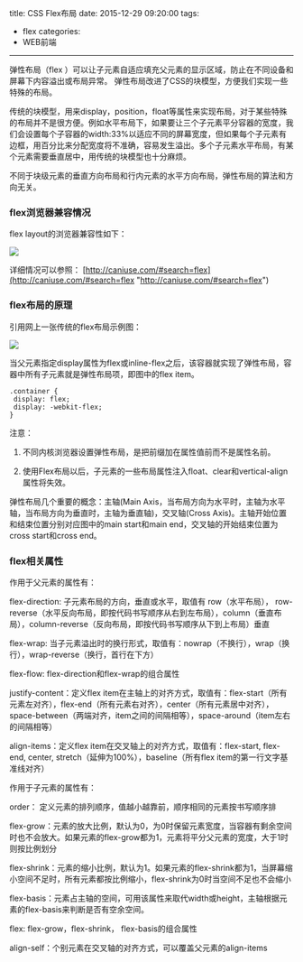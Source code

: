 title: CSS Flex布局
date: 2015-12-29 09:20:00
tags:
- flex
categories:
- WEB前端

---

弹性布局（flex ）可以让子元素自适应填充父元素的显示区域，防止在不同设备和屏幕下内容溢出或布局异常。
弹性布局改进了CSS的块模型，方便我们实现一些特殊的布局。

<!-- more -->

传统的块模型，用来display，position，float等属性来实现布局，对于某些特殊的布局并不是很方便。例如水平布局下，如果要让三个子元素平分容器的宽度，我们会设置每个子容器的width:33%以适应不同的屏幕宽度，但如果每个子元素有边框，用百分比来分配宽度将不准确，容易发生溢出。多个子元素水平布局，有某个元素需要垂直居中，用传统的块模型也十分麻烦。

不同于块级元素的垂直方向布局和行内元素的水平方向布局，弹性布局的算法和方向无关。


### flex浏览器兼容情况 ###

flex layout的浏览器兼容性如下：

![](http://7x00n0.com1.z0.glb.clouddn.com/flex-img.png)

详细情况可以参照： [http://caniuse.com/#search=flex](http://caniuse.com/#search=flex "http://caniuse.com/#search=flex")

### flex布局的原理 ###

引用网上一张传统的flex布局示例图：

![](http://7x00n0.com1.z0.glb.clouddn.com/flex-img-1.png)


当父元素指定display属性为flex或inline-flex之后，该容器就实现了弹性布局，容器中所有子元素就是弹性布局项，即图中的flex item。

	.container {
	 display: flex;
	 display: -webkit-flex;
	}

注意：

1. 不同内核浏览器设置弹性布局，是把前缀加在属性值前而不是属性名前。

2. 使用Flex布局以后，子元素的一些布局属性注入float、clear和vertical-align属性将失效。

弹性布局几个重要的概念：主轴(Main Axis，当布局方向为水平时，主轴为水平轴，当布局方向为垂直时，主轴为垂直轴)，交叉轴(Cross Axis)。主轴开始位置和结束位置分别对应图中的main start和main end，交叉轴的开始结束位置为cross start和cross end。

### flex相关属性 ###

作用于父元素的属性有：

flex-direction: 子元素布局的方向，垂直或水平，取值有 row（水平布局）， row-reverse（水平反向布局，即按代码书写顺序从右到左布局），column（垂直布局），column-reverse（反向布局，即按代码书写顺序从下到上布局）垂直

flex-wrap: 当子元素溢出时的换行形式，取值有：nowrap（不换行），wrap（换行），wrap-reverse（换行，首行在下方）

flex-flow: flex-direction和flex-wrap的组合属性

justify-content：定义flex item在主轴上的对齐方式，取值有：flex-start（所有元素左对齐），flex-end（所有元素右对齐），center（所有元素居中对齐），space-between（两端对齐，item之间的间隔相等），space-around（item左右的间隔相等）

align-items：定义flex item在交叉轴上的对齐方式，取值有：flex-start, flex-end, center, stretch（延伸为100%），baseline（所有flex item的第一行文字基准线对齐）


作用于子元素的属性有：

order： 定义元素的排列顺序，值越小越靠前，顺序相同的元素按书写顺序排

flex-grow：元素的放大比例，默认为0，为0时保留元素宽度，当容器有剩余空间时也不会放大。如果元素的flex-grow都为1，元素将平分父元素的宽度，大于1时则按比例划分

flex-shrink：元素的缩小比例，默认为1。如果元素的flex-shrink都为1，当屏幕缩小空间不足时，所有元素都按比例缩小，flex-shrink为0时当空间不足也不会缩小

flex-basis：元素占主轴的空间，可用该属性来取代width或height，主轴根据元素的flex-basis来判断是否有空余空间。

flex: flex-grow，flex-shrink， flex-basis的组合属性

align-self：个别元素在交叉轴的对齐方式，可以覆盖父元素的align-items



